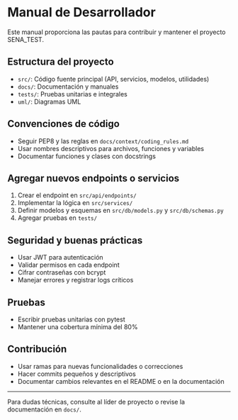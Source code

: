 # Manual de Desarrollador

Este manual proporciona las pautas para contribuir y mantener el proyecto SENA_TEST.

## Estructura del proyecto
- `src/`: Código fuente principal (API, servicios, modelos, utilidades)
- `docs/`: Documentación y manuales
- `tests/`: Pruebas unitarias e integrales
- `uml/`: Diagramas UML

## Convenciones de código
- Seguir PEP8 y las reglas en `docs/context/coding_rules.md`
- Usar nombres descriptivos para archivos, funciones y variables
- Documentar funciones y clases con docstrings

## Agregar nuevos endpoints o servicios
1. Crear el endpoint en `src/api/endpoints/`
2. Implementar la lógica en `src/services/`
3. Definir modelos y esquemas en `src/db/models.py` y `src/db/schemas.py`
4. Agregar pruebas en `tests/`

## Seguridad y buenas prácticas
- Usar JWT para autenticación
- Validar permisos en cada endpoint
- Cifrar contraseñas con bcrypt
- Manejar errores y registrar logs críticos

## Pruebas
- Escribir pruebas unitarias con pytest
- Mantener una cobertura mínima del 80%

## Contribución
- Usar ramas para nuevas funcionalidades o correcciones
- Hacer commits pequeños y descriptivos
- Documentar cambios relevantes en el README o en la documentación

---

Para dudas técnicas, consulte al líder de proyecto o revise la documentación en `docs/`.
